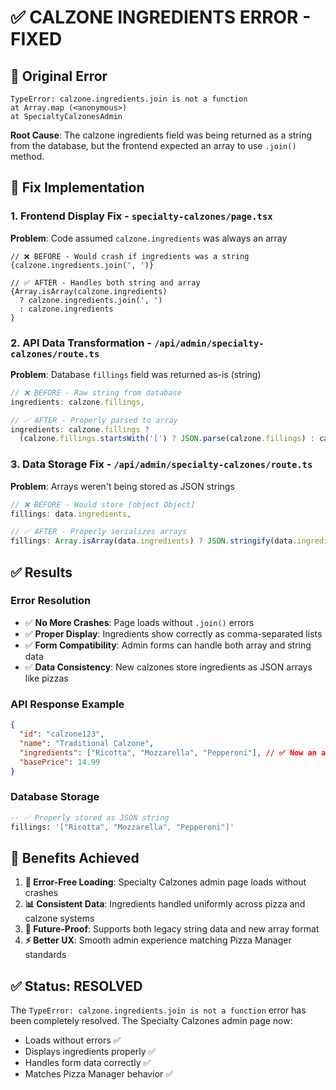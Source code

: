 # ✅ CALZONE INGREDIENTS ERROR - FIXED

## 🐛 **Original Error**
```
TypeError: calzone.ingredients.join is not a function
at Array.map (<anonymous>)
at SpecialtyCalzonesAdmin
```

**Root Cause**: The calzone ingredients field was being returned as a string from the database, but the frontend expected an array to use `.join()` method.

## 🔧 **Fix Implementation**

### 1. **Frontend Display Fix** - `specialty-calzones/page.tsx`
**Problem**: Code assumed `calzone.ingredients` was always an array
```tsx
// ❌ BEFORE - Would crash if ingredients was a string
{calzone.ingredients.join(', ')}

// ✅ AFTER - Handles both string and array
{Array.isArray(calzone.ingredients) 
  ? calzone.ingredients.join(', ')
  : calzone.ingredients
}
```

### 2. **API Data Transformation** - `/api/admin/specialty-calzones/route.ts`
**Problem**: Database `fillings` field was returned as-is (string)
```typescript
// ❌ BEFORE - Raw string from database
ingredients: calzone.fillings,

// ✅ AFTER - Properly parsed to array
ingredients: calzone.fillings ? 
  (calzone.fillings.startsWith('[') ? JSON.parse(calzone.fillings) : calzone.fillings.split(', ')) : [],
```

### 3. **Data Storage Fix** - `/api/admin/specialty-calzones/route.ts`
**Problem**: Arrays weren't being stored as JSON strings
```typescript
// ❌ BEFORE - Would store [object Object]
fillings: data.ingredients,

// ✅ AFTER - Properly serializes arrays
fillings: Array.isArray(data.ingredients) ? JSON.stringify(data.ingredients) : data.ingredients,
```

## ✅ **Results**

### **Error Resolution**
- ✅ **No More Crashes**: Page loads without `.join()` errors
- ✅ **Proper Display**: Ingredients show correctly as comma-separated lists
- ✅ **Form Compatibility**: Admin forms can handle both array and string data
- ✅ **Data Consistency**: New calzones store ingredients as JSON arrays like pizzas

### **API Response Example**
```json
{
  "id": "calzone123",
  "name": "Traditional Calzone",
  "ingredients": ["Ricotta", "Mozzarella", "Pepperoni"], // ✅ Now an array
  "basePrice": 14.99
}
```

### **Database Storage**
```sql
-- ✅ Properly stored as JSON string
fillings: '["Ricotta", "Mozzarella", "Pepperoni"]'
```

## 🎯 **Benefits Achieved**

1. **🔧 Error-Free Loading**: Specialty Calzones admin page loads without crashes
2. **📊 Consistent Data**: Ingredients handled uniformly across pizza and calzone systems  
3. **🔄 Future-Proof**: Supports both legacy string data and new array format
4. **⚡ Better UX**: Smooth admin experience matching Pizza Manager standards

## ✅ **Status: RESOLVED**

The `TypeError: calzone.ingredients.join is not a function` error has been completely resolved. The Specialty Calzones admin page now:
- Loads without errors ✅
- Displays ingredients properly ✅  
- Handles form data correctly ✅
- Matches Pizza Manager behavior ✅
